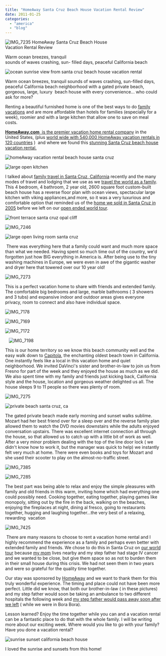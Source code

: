 ```yaml
---
title: "HomeAway Santa Cruz Beach House Vacation Rental Review"
date: 2011-01-25
categories: 
  - "america"
  - "blog"
---
```


![IMG_7235](https://pub-ac94b3f306b24c0dba4238943c97f2e1.r2.dev/6a00e5502a950788330147e1ef8c09970b.jpg) HomeAway Santa Cruz Beach House  
Vacation Rental Review

Warm ocean breezes, tranquil  
sounds of waves crashing, sun- 
filled days, peaceful California beach

<!--more-->

![ocean sunrise view from santa cruz beach house vacation rental ](https://pub-ac94b3f306b24c0dba4238943c97f2e1.r2.dev/6a00e5502a950788330148c7f8bb19970c.jpg)

Warm ocean breezes, tranquil sounds of waves crashing, sun-filled days, peaceful California beach neighborhood with a gated private beach, gorgeous, large, luxury  beach house with every convenience... who could ask for more?

Renting a beautiful furnished home is one of the best ways to do [family vacations](http://soultravelers3new.local/2010/07/darling-dordogne-vacation-holiday-for-families-in-france.html "family vacations") and are more affordable than hotels for families (especially for a week), roomier and with a large kitchen that allow one to save on meal costs.

[**HomeAway.com**  is the premier vacation home rental company](http://www.homeaway.com/ "HomeAway.com") in the United States, (plus [world wide with 540,000 HomeAway vacation rentals in 120 countries](http://www.holiday-rentals.co.uk/ "world wide HomeAway vacation rentals") )  and where we found this [stunning Santa Cruz beach house vacation rental.](http://www.homeaway.com/vacation-rental/p292549 "santa cruz beach house vacation rental ") 

![homeAway vacation rental beach house santa cruz](https://pub-ac94b3f306b24c0dba4238943c97f2e1.r2.dev/6a00e5502a950788330147e1efaeb3970b.jpg)

![large open kitchen](https://pub-ac94b3f306b24c0dba4238943c97f2e1.r2.dev/6a00e5502a950788330148c7f8e17f970c.jpg)  
  
I talked about [family travel in Santa Cruz, California](http://soultravelers3new.local/2010/10/family-travel-santa-cruz-california-beautiful-beach-house-homeaway-luxury-rental-home.html "family travel santa cruz, california") recently and the many modes of travel and lodging that we use as we [travel the world as a family](http://soultravelers3new.local/2009/04/how-to-travel-the-world-as-a-digital-nomad-family.html "travel the world as a family"). This 4 bedroom, 4 bathroom, 2 year old, 2600 square foot custom-built beach house has a reverse floor plan with ocean views, spectacular large kitchen with viking appliances,and more, so it was a very luxurious and comfortable option that reminded us of the [home we sold in Santa Cruz in 2005](http://soultravelers3new.local/2006/08/home-and-hous-1.html "santa cruz home we sold for world tour") before we left on our [open ended world tour](http://soultravelers3new.local/2010/06/early-retirement-perpetual-travel-radical-early-retirement-with-kids-rtw-family-travel-multiyear.html "open ended world tour").

![front terrace santa cruz opal cliff](https://pub-ac94b3f306b24c0dba4238943c97f2e1.r2.dev/6a00e5502a950788330147e1f0b502970b.jpg)  
  

![IMG_7246](https://pub-ac94b3f306b24c0dba4238943c97f2e1.r2.dev/6a00e5502a950788330147e1ef7ebf970b.jpg)

![large open living room santa cruz](https://pub-ac94b3f306b24c0dba4238943c97f2e1.r2.dev/6a00e5502a950788330148c7f9ee07970c.jpg)

 There was everything here that a family could want and much more space than what we needed. Having spent so much time out of the country, we'd forgotten just how BIG everything in America is. After being use to the tiny washing machines in Europe, we were even in awe of the gigantic washer and dryer here that towered over our 10 year old!

![IMG_7273](https://pub-ac94b3f306b24c0dba4238943c97f2e1.r2.dev/6a00e5502a950788330147e1f2a749970b.jpg)  
  
This is a perfect vacation home to share with friends and extended family. The comfortable big bedrooms and large, marble bathrooms ( 3 showers and 3 tubs) and expansive indoor and outdoor areas gives everyone privacy, room to connect and also have individual space.

![IMG_7178](https://pub-ac94b3f306b24c0dba4238943c97f2e1.r2.dev/6a00e5502a950788330148c7f9f1a2970c.jpg)

![IMG_7169](https://pub-ac94b3f306b24c0dba4238943c97f2e1.r2.dev/6a00e5502a950788330148c7f9f3dd970c.jpg)

![IMG_7172](https://pub-ac94b3f306b24c0dba4238943c97f2e1.r2.dev/6a00e5502a950788330147e1f0c13d970b.jpg)

   ![IMG_7198](https://pub-ac94b3f306b24c0dba4238943c97f2e1.r2.dev/6a00e5502a950788330147e1f0cd3a970b.jpg)

This is our home territory so we know this beach community well and the easy walk down to [Capitola](http://www.ci.capitola.ca.us/ "capitola, california"), the enchanting oldest beach town in California. One instantly feels like a local in this vacation home and quiet neighborhood. We invited DaVinci's sister and brother-in-law to join us from Fresno for part of the week and they enjoyed the house as much as we did. We also spent time with my family and friends just kicking back, California style and the house, location and gorgeous weather delighted us all. The house sleeps 9 to 11 people so there was plenty of room.

![IMG_7275](https://pub-ac94b3f306b24c0dba4238943c97f2e1.r2.dev/6a00e5502a950788330147e1f0d0ed970b.jpg)

![private beach santa cruz, ca](https://pub-ac94b3f306b24c0dba4238943c97f2e1.r2.dev/6a00e5502a950788330148c7fa0865970c.jpg)

The gated private beach made early morning and sunset walks sublime. Mozart had her best friend over for a sleep over and the reverse family plan allowed them to watch the DVD movies downstairs while the adults enjoyed conversation upstairs. There was excellent internet connection all through the house, so that allowed us to catch up with a little bit of work as well. After a very minor problem dealing with the top of the line door lock ( we didn't know how to work it, but the manager was quick to help) we instantly felt very much at home. There were even books and toys for Mozart and she used their scooter to play on the almost-no-traffic street.

![IMG_7385](https://pub-ac94b3f306b24c0dba4238943c97f2e1.r2.dev/6a00e5502a950788330147e1f0e141970b.jpg)

![IMG_7285](https://pub-ac94b3f306b24c0dba4238943c97f2e1.r2.dev/6a00e5502a950788330148c7fa6174970c.jpg)

The best part was being able to relax and enjoy the simple pleasures with family and old friends in this warm, inviting home which had everything one could possibly need. Cooking together, eating together, playing games like monopoly, sitting out by the fire in the back, walking on the beaches, enjoying the fireplaces at night, dining al fresco, going to restaurants together, hugging and laughing together...the very best of a relaxing, rewarding  vacation

![IMG_7425](https://pub-ac94b3f306b24c0dba4238943c97f2e1.r2.dev/6a00e5502a950788330148c7f9e225970c.jpg)

 There are many reasons to choose to rent a vacation home rental and I highly recommend the experience as a family and perhaps even better with extended family and friends. We chose to do this in Santa Cruz on [our world tour](http://soultravelers3new.local/2010/04/around-the-world-family-travel-soultravelers3-digital-nomad-global-international-family-travel.html "family world tour") because [my mom](http://soultravelers3new.local/2007/02/worlds-best-mot.html "my mom") lives nearby and my step father had stage IV cancer and we wanted to be close, but give them space so as not to burden them in their small house during this crisis. We had not seen them in two years and were so grateful for the quality time together.

Our stay was sponsored by [HomeAway](http://www.homeaway.com/ "homeaway") and we want to thank them for this truly wonderful experience. The timing and place could not have been more perfect. Little did we know, that both our brother-in-law ( in these pictures) and my step father would soon be taking an ambulance to two different hospitals the following week and [my step father would pass away soon after we left](http://soultravelers3new.local/2010/12/mourning-while-traveling-tribute-to-al-grief-and-travel-deathdying-at-a-distance.html " father died while we were traveling") ( while we were in Bora Bora).

Lesson learned? Enjoy the time together while you can and a vacation rental can be a fantastic place to do that with the whole family. I will be writing more about our exciting week. Where would you like to go with your family? Have you done a vacation rental?

![sunrise sunset california beach house](https://pub-ac94b3f306b24c0dba4238943c97f2e1.r2.dev/6a00e5502a950788330148c7fc93f1970c.jpg)

I loved the sunrise and sunsets from this home!
